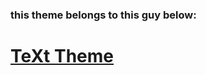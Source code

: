 ### this theme belongs to this guy below:

# [TeXt Theme](https://github.com/kitian616/jekyll-TeXt-theme)
